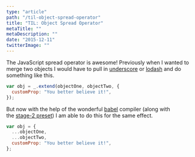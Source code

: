 ```yaml
---
type: "article"
path: "/til-object-spread-operator"
title: "TIL: Object Spread Operator"
metaTitle: ""
metaDescription: ""
date: "2015-12-11"
twitterImage: ""
---
```


The JavaScript spread operator is awesome! Previously when I wanted to merge two objects I would have to pull in [underscore](http://underscorejs.org/) or [lodash](https://lodash.com/) and do something like this.

```js
var obj = _.extend(objectOne, objectTwo, {
  customProp: "You better believe it!",
});
```

But now with the help of the wonderful [babel](https://babeljs.io/) compiler (along with the [stage-2 preset](http://babeljs.io/docs/plugins/preset-stage-2/)) I am able to do this for the same effect.

```js
var obj = {
  ...objectOne,
  ...objectTwo,
  customProp: "You better believe it!",
};
```
